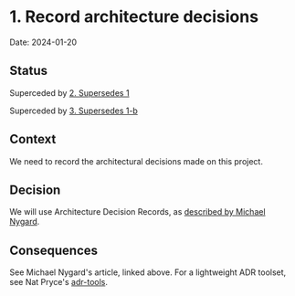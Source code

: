 # 1. Record architecture decisions

Date: 2024-01-20

## Status

Superceded by [2. Supersedes 1](0002-supercedes-1.md)

Superceded by [3. Supersedes 1-b](0003-supercedes-1-b.md)

## Context

We need to record the architectural decisions made on this project.

## Decision

We will use Architecture Decision Records, as [described by Michael Nygard](http://thinkrelevance.com/blog/2011/11/15/documenting-architecture-decisions).

## Consequences

See Michael Nygard's article, linked above. For a lightweight ADR toolset, see Nat Pryce's [adr-tools](https://github.com/npryce/adr-tools).

